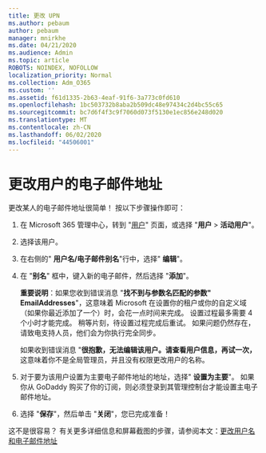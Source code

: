 ```yaml
---
title: 更改 UPN
ms.author: pebaum
author: pebaum
manager: mnirkhe
ms.date: 04/21/2020
ms.audience: Admin
ms.topic: article
ROBOTS: NOINDEX, NOFOLLOW
localization_priority: Normal
ms.collection: Adm_O365
ms.custom: ''
ms.assetid: f61d1335-2b63-4eaf-91f6-3a773c0fd610
ms.openlocfilehash: 1bc503732b8aba2b509dc48e97434c2d4bc55c65
ms.sourcegitcommit: bc7d6f4f3c9f7060d073f5130e1ec856e248d020
ms.translationtype: MT
ms.contentlocale: zh-CN
ms.lasthandoff: 06/02/2020
ms.locfileid: "44506001"
---
```

# <a name="change-a-users-email-address"></a>更改用户的电子邮件地址

更改某人的电子邮件地址很简单！ 按以下步骤操作即可：
  
1. 在 Microsoft 365 管理中心，转到 "[用户](https://go.microsoft.com/fwlink/p/?linkid=834822)" 页面，或选择 "**用户** \> **活动用户**"。
    
2. 选择该用户。
    
3. 在右侧的" **用户名/电子邮件别名**"行中，选择" **编辑**"。
    
4. 在 "**别名**" 框中，键入新的电子邮件，然后选择 "**添加**"。
    
    **重要说明**：如果您收到错误消息 "**找不到与参数名匹配的参数" EmailAddresses**"，这意味着 Microsoft 在设置你的租户或你的自定义域（如果你最近添加了一个）时，会花一点时间来完成。 设置过程最多需要 4 个小时才能完成。 稍等片刻，待设置过程完成后重试。 如果问题仍然存在，请致电支持人员，他们会为你执行完全同步。
    
    如果收到错误消息 "**很抱歉，无法编辑该用户。请查看用户信息，再试一次，** 这意味着你不是全局管理员，并且没有权限更改用户的名称。
    
5. 对于要为该用户设置为主要电子邮件地址的地址，选择" **设置为主要**"。 如果你从 GoDaddy 购买了你的订阅，则必须登录到其管理控制台才能设置主电子邮件地址。 
    
6. 选择 "**保存**"，然后单击 "**关闭**"，您已完成准备！
    
这不是很容易？ 有关更多详细信息和屏幕截图的步骤，请参阅本文：[更改用户名和电子邮件地址](https://docs.microsoft.com/microsoft-365/admin/add-users/change-a-user-name-and-email-address)
  

